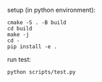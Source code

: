 setup (in python environment):

```
cmake -S . -B build
cd build
make -j
cd -
pip install -e .
```

run test:
```
python scripts/test.py
```
